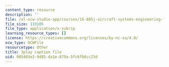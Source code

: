 ```yaml
---
content_type: resource
description: ''
file: /ol-ocw-studio-app/courses/16-885j-aircraft-systems-engineering-fall-2005/005403e29d85da1e879a5fc6fb6cc25d_YxhoHe3BZ-g.srt
file_size: 133105
file_type: application/x-subrip
learning_resource_types: []
license: https://creativecommons.org/licenses/by-nc-sa/4.0/
ocw_type: OCWFile
resourcetype: Other
title: 3play caption file
uid: 005403e2-9d85-da1e-879a-5fc6fb6cc25d
---
```

